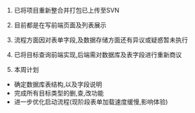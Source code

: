 1.  已将项目重新整合并打包已上传至SVN
2.  目前都是在写前端页面及列表展示
3.  流程方面因对表单字段,及数据存储方面还有异议或疑惑暂未执行
4.  已将目标查询前端实现,后端需对数据库及表字段进行重新商议

5.  本周计划
- 确定数据库表结构,以及字段说明
- 完成所有目标类型的删,查,改功能
- 进一步优化启动流程(现阶段表单加载速度缓慢,影响体验)

